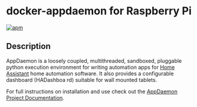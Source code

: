 # docker-appdaemon for Raspberry Pi

[![apm](https://img.shields.io/apm/l/vim-mode.svg?style=plastic)](https://github.com/grewhit25/docker-appdaemon/blob/master/LICENSE)

## Description

AppDaemon is a loosely coupled, multithreaded, sandboxed, pluggable python
execution environment for writing automation apps for [Home
Assistant](https://home-assistant.io/) home automation software. It also provides a configurable dashboard (HADashboa
rd)
suitable for wall mounted tablets.

For full instructions on installation and use check out the [AppDaemon Project Documentation](http://appdaemon.readthedocs.io).
